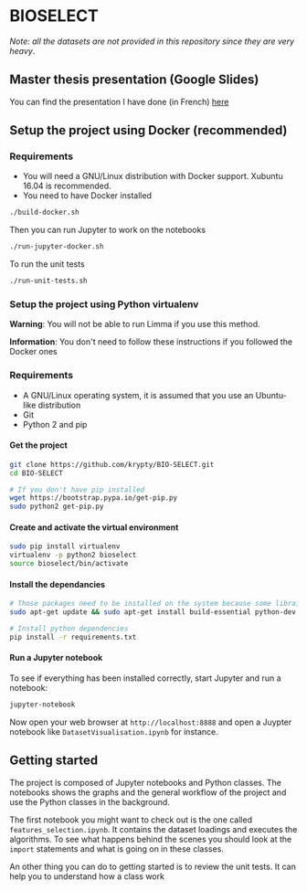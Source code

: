 # BIOSELECT

*Note: all the datasets are not provided in this repository since they are very heavy*.

## Master thesis presentation (Google Slides)

You can find the presentation I have done (in French) [here](https://docs.google.com/presentation/d/1Cf2wGaCPGiQ0eqaUWuwIpMAMycqNcf5OZA9eYOQiFnc/edit?usp=sharing)

## Setup the project using Docker (recommended)

### Requirements
* You will need a GNU/Linux distribution with Docker support. Xubuntu 16.04 is recommended.
* You need to have Docker installed


``` bash
./build-docker.sh
```

Then you can run Jupyter to work on the notebooks
``` bash
./run-jupyter-docker.sh
```

To run the unit tests
``` bash
./run-unit-tests.sh
```

### Setup the project using Python virtualenv

**Warning**: You will not be able to run Limma if you use this method.

**Information**: You don't need to follow these instructions if you followed the Docker ones

### Requirements
* A GNU/Linux operating system, it is assumed that you use an Ubuntu-like distribution
* Git
* Python 2 and pip

#### Get the project
``` bash
git clone https://github.com/krypty/BIO-SELECT.git
cd BIO-SELECT

# If you don't have pip installed
wget https://bootstrap.pypa.io/get-pip.py
sudo python2 get-pip.py
```

#### Create and activate the virtual environment
``` bash
sudo pip install virtualenv
virtualenv -p python2 bioselect
source bioselect/bin/activate
```

#### Install the dependancies
``` bash
# Those packages need to be installed on the system because some librairies require them
sudo apt-get update && sudo apt-get install build-essential python-dev

# Install python dependencies
pip install -r requirements.txt
```

#### Run a Jupyter notebook
To see if everything has been installed correctly, start Jupyter and run a notebook:
``` bash
jupyter-notebook
```

Now open your web browser at `http://localhost:8888` and
open a Juypter notebook like `DatasetVisualisation.ipynb` for instance.

## Getting started
The project is composed of Jupyter notebooks and Python classes.
The notebooks shows the graphs and the general workflow of the project and use the Python classes
in the background.

The first notebook you might want to check out is the one called `features_selection.ipynb`.
It contains the dataset loadings and executes the algorithms. To see what happens behind the scenes
you should look at the `import` statements and what is going on in these classes.

An other thing you can do to getting started is to review the unit tests. It can help you to understand how a class work
